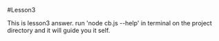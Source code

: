 #Lesson3

This is lesson3 answer. run 'node cb.js --help' in terminal on the project directory and it will guide you it self.
